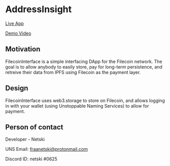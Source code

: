 # AddressInsight

[Live App](https://filecoininterface.netlify.app/)

[Demo Video](https://youtube.com/netski/)

## Motivation
FilecoinInterface is a simple interfacing DApp for the Filecoin network. The goal is to allow anybody to easily store, pay for long-term persistence, and retreive their data from IPFS using Filecoin as the payment layer. 

## Design
FilecoinInterface uses web3.storage to store on Filecoin, and allows logging in with your wallet (using Unstoppable Naming Services) to allow for payment. 

## Person of contact
Developer - Netski 

UNS Email: fraanetski@protonmail.com

Discord ID: netski #0625





